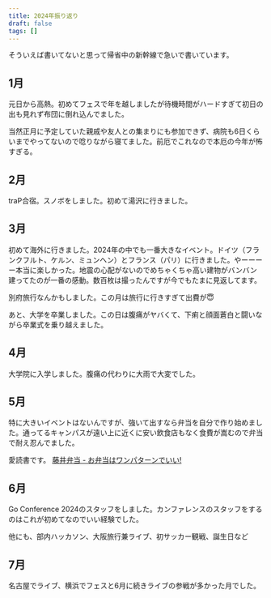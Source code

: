```yaml
---
title: 2024年振り返り
draft: false
tags: []
---
```


そういえば書いてないと思って帰省中の新幹線で急いで書いています。

## 1月

元日から高熱。初めてフェスで年を越しましたが待機時間がハードすぎて初日の出も見れず布団に倒れ込んでました。

当然正月に予定していた親戚や友人との集まりにも参加できず、病院も6日くらいまでやってないので唸りながら寝てました。前厄でこれなので本厄の今年が怖すぎる。

## 2月

traP合宿。スノボをしました。初めて湯沢に行きました。

## 3月

初めて海外に行きました。2024年の中でも一番大きなイベント。ドイツ（フランクフルト、ケルン、ミュンヘン）とフランス（パリ）に行きました。やーーーー本当に楽しかった。地震の心配がないのでめちゃくちゃ高い建物がバンバン建ってたのが一番の感動。数百枚は撮ったんですが今でもたまに見返してます。

別府旅行なんかもしました。この月は旅行に行きすぎて出費が😇

あと、大学を卒業しました。この日は腹痛がヤバくて、下痢と顔面蒼白と闘いながら卒業式を乗り越えました。

## 4月

大学院に入学しました。腹痛の代わりに大雨で大変でした。

## 5月

特に大きいイベントはないんですが、強いて出すなら弁当を自分で作り始めました。通ってるキャンパスが遠い上に近くに安い飲食店もなく食費が嵩むので弁当で耐え忍んでました。

愛読書です。
[藤井弁当 - お弁当はワンパターンでいい!](https://www.amazon.co.jp/%E8%97%A4%E4%BA%95%E5%BC%81%E5%BD%93-%E3%81%8A%E5%BC%81%E5%BD%93%E3%81%AF%E3%83%AF%E3%83%B3%E3%83%91%E3%82%BF%E3%83%BC%E3%83%B3%E3%81%A7%E3%81%84%E3%81%84-%E8%97%A4%E4%BA%95-%E6%81%B5/dp/4058010789)

## 6月

Go Conference 2024のスタッフをしました。カンファレンスのスタッフをするのはこれが初めてなのでいい経験でした。

他にも、部内ハッカソン、大阪旅行兼ライブ、初サッカー観戦、誕生日など

## 7月

名古屋でライブ、横浜でフェスと6月に続きライブの参戦が多かった月でした。



